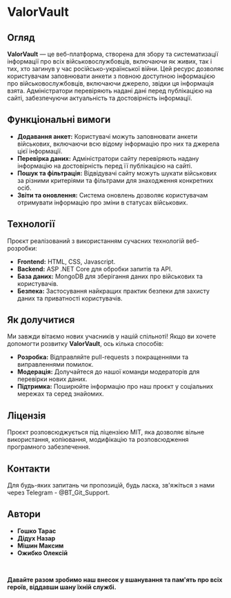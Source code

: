 # ValorVault

## Огляд
**ValorVault** — це веб-платформа, створена для збору та систематизації інформації про всіх військовослужбовців, включаючи як живих, так і тих, хто загинув у час російсько-української війни. Цей ресурс дозволяє користувачам заповнювати анкети з повною доступною інформацією про військовослужбовців, включаючи джерело, звідки ця інформація взята. Адміністратори перевіряють надані дані перед публікацією на сайті, забезпечуючи актуальність та достовірність інформації.

## Функціональні вимоги
- **Додавання анкет:** Користувачі можуть заповнювати анкети військових, включаючи всю відому інформацію про них та джерела цієї інформації.
- **Перевірка даних:** Адміністратори сайту перевіряють надану інформацію на достовірність перед її публікацією на сайті.
- **Пошук та фільтрація:** Відвідувачі сайту можуть шукати військових за різними критеріями та фільтрами для знаходження конкретних осіб.
- **Звіти та оновлення:** Система оновлень дозволяє користувачам отримувати інформацію про зміни в статусах військових.

## Технології
Проєкт реалізований з використанням сучасних технологій веб-розробки:
- **Frontend:** HTML, CSS, Javascript.
- **Backend:** ASP .NET Core  для обробки запитів та API.
- **База даних:** MongoDB для зберігання даних про військових та користувачів.
- **Безпека:** Застосування найкращих практик безпеки для захисту даних та приватності користувачів.

## Як долучитися
Ми завжди вітаємо нових учасників у нашій спільноті! Якщо ви хочете допомогти розвитку **ValorVault**, ось кілька способів:
- **Розробка:** Відправляйте pull-requests з покращеннями та виправленнями помилок.
- **Модерація:** Долучайтеся до нашої команди модераторів для перевірки нових даних.
- **Підтримка:** Поширюйте інформацію про наш проєкт у соціальних мережах та серед знайомих.

## Ліцензія
Проєкт розповсюджується під ліцензією MIT, яка дозволяє вільне використання, копіювання, модифікацію та розповсюдження програмного забезпечення.


## Контакти
Для будь-яких запитань чи пропозицій, будь ласка, зв'яжіться з нами через Telegram - @BT_Git_Support.

## Автори

- **Гошко Тарас**
- **Дідух Назар** 
- **Мішин Максим**
- **Ожибко Олексій**

‎ 

**Давайте разом зробимо наш внесок у вшанування та пам'ять про всіх героїв, віддавши шану їхній службі.**
